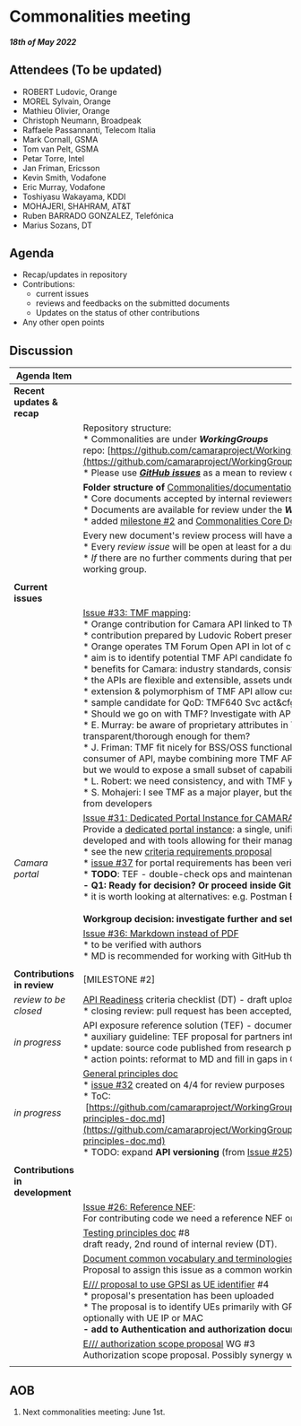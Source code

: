 # Commonalities meeting

#### *18th of May 2022*

## Attendees (To be updated)

* ROBERT Ludovic, Orange
* MOREL Sylvain, Orange
* Mathieu Olivier, Orange
* Christoph Neumann, Broadpeak
* Raffaele Passannanti, Telecom Italia
* Mark Cornall, GSMA
* Tom van Pelt, GSMA
* Petar Torre, Intel
* Jan Friman, Ericsson
* Kevin Smith, Vodafone
* Eric Murray, Vodafone
* Toshiyasu Wakayama, KDDI
* MOHAJERI, SHAHRAM, AT&T
* Ruben BARRADO GONZALEZ, Telefónica
* Marius Sozans, DT

## Agenda

* Recap/updates in repository
* Contributions:
    * current issues
    * reviews and feedbacks on the submitted documents
    * Updates on the status of other contributions
* Any other open points

## Discussion

| Agenda Item | Description |
| ----------- | ----------- |
| **Recent updates & recap** |  |
|  | Repository structure:<br>\* Commonalities are under <i>**WorkingGroups**</i> repo: [https://github.com/camaraproject/WorkingGroups/tree/main/Commonalities](https://github.com/camaraproject/WorkingGroups/tree/main/Commonalities)<br>\* Please use [***GitHub issues***](https://github.com/camaraproject/WorkingGroups/issues?q=is%3Aissue+is%3Aopen+label%3Acommonalities) as a mean to review or verify the status of each deliverable. |
|  | **Folder structure of** [Commonalities/documentation](https://github.com/camaraproject/WorkingGroups/tree/main/Commonalities/documentation) (see [issue #35](https://github.com/camaraproject/WorkingGroups/issues/35)):<br>\* Core documents accepted by internal reviewers are under the <b>*Deliverables*</b> directory<br>\* Documents are available for review under the <b>*Working*</b> directory<br>\* added [milestone #2](https://github.com/camaraproject/WorkingGroups/milestone/1) and [Commonalities Core Documentation](https://github.com/camaraproject/WorkingGroups/projects) project for better transparency |
|  | Every new document's review process will have a dedicated GitHub issue:<br>\* Every *review issue* will be open at least for a duration of **4 weeks**.<br>\* *If* there are no further comments during that period we consider the document as <b>*final*</b> and <b>*accepted*</b> by the working group. |
|  |  |
| **Current issues** |  |
|  | [Issue #33: TMF mapping](https://github.com/camaraproject/WorkingGroups/issues/33):<br>\* Orange contribution for Camara API linked to TMF API<br>\* contribution prepared by Ludovic Robert presented during the meeting<br>\* Orange operates TM Forum Open API in lot of context with success and contributes to TM Forum<br>\* aim is to identify potential TMF API candidate for Camara, e.g. in API Backlog<br>\* benefits for Camara: industry standards, consistent information model, complete API ecosystem<br>\* the APIs are flexible and extensible, assets under Apache 2 license<br>\* extension & polymorphism of TMF API allow customisation and specialisation of APIs<br>\* sample candidate for QoD: TMF640 Svc act&cfg, TMF702 act&cfg - 3 sample extensions<br>\* Should we go on with TMF? Investigate with API Backlog, get contributions from TMF?<br>\* E. Murray: be aware of proprietary attributes in TMF, what do developers think of that - are TMF API that transparent/thorough enough for them?<br>\* J. Friman: TMF fit nicely for BSS/OSS functionality (south-bound), but we should raise abstraction level for the consumer of API, maybe combining more TMF APIs, transformation function utilises that. Definitely TMF is valuable, but we would to expose a small subset of capabilities.<br>\* L. Robert: we need consistency, and with TMF you have the advantage of "plug and play"<br>\* S. Mohajeri: I see TMF as a major player, but the APIs are more telecom-centric and did not get enough traction from developers |
| *Camara portal* | [Issue #31: Dedicated Portal Instance for CAMARA](https://github.com/camaraproject/WorkingGroups/issues/31):<br>Provide a [dedicated portal instance](https://github.com/camaraproject/WorkingGroups/blob/main/Commonalities/documentation/Deliverables/API%20Portal%20Capabilities.pdf): a single, unified portal instance for the entire project, hosting the different APIs developed and with tools allowing for their management.<br>\* see the new [criteria requirements proposal](https://github.com/camaraproject/WorkingGroups/blob/main/Commonalities/documentation/Working/API%20development%20portal%20requirements)<br>\* [issue #37](https://github.com/camaraproject/WorkingGroups/issues/37) for portal requirements has been verified - TODO: agree on requirements<br>\* **TODO**: TEF - double-check ops and maintenance <br>**\- Q1: Ready for decision? Or proceed inside Github issue \#31?**<br>\* it is worth looking at alternatives: e.g. Postman Ent. as a LCM may be more familiar to API developers<br><br>**Workgroup decision: investigate further and set requirements** |
|  | [Issue #36: Markdown instead of PDF](https://github.com/camaraproject/WorkingGroups/issues/36)<br>\* to be verified with authors<br>\* MD is recommended for working with GitHub through pull requests and for version comparison |
|  |  |
| **Contributions in review** | [MILESTONE #2] |
| *review to be closed* | [API Readiness](https://github.com/camaraproject/WorkingGroups/blob/main/Commonalities/documentation/Working/API-Readiness-Checklist.md) criteria checklist (DT) - draft uploaded by DT on Jan 26, [GitHub issue](https://github.com/camaraproject/rep_main/issues/35) #5<br>\* closing review: pull request has been accepted, issue closed |
| *in progress* | API exposure reference solution (TEF) - document for review (Feb 4), [GitHub issue](https://github.com/camaraproject/rep_main/issues/41) #1<br>\* auxiliary guideline: TEF proposal for partners interested in examples of gateway exposure with CAPIF<br>\* update: source code published from research project<br>\* action points: reformat to MD and fill in gaps in CAPIF definition - exhaustive analysis, to provide more details |
| *in progress* | [General principles doc](https://github.com/camaraproject/rep_main/issues/29)<br>\* [issue #32](https://github.com/camaraproject/WorkingGroups/issues/32) created on 4/4 for review purposes<br>\* ToC:<br> [https://github.com/camaraproject/WorkingGroups/blob/main/Commonalities/documentation/Deliverables/General-principles-doc.md](https://github.com/camaraproject/WorkingGroups/blob/main/Commonalities/documentation/Deliverables/General-principles-doc.md)<br>\* TODO: expand **API versioning** (from [Issue #25](https://github.com/camaraproject/WorkingGroups/issues/25)) and add API naming standard |
|  |  |
| **Contributions in development** |  |
|  | [Issue #26: Reference NEF](https://github.com/camaraproject/WorkingGroups/issues/26):<br>For contributing code we need a reference NEF on which the code can be based. |
|  | [Testing principles doc](https://github.com/camaraproject/rep_main/issues/28) #8<br>draft ready, 2nd round of internal review (DT). |
|  | [Document common vocabulary and terminologies across API families => Standard resources description](https://github.com/camaraproject/rep_main/issues/24) WG#10<br>Proposal to assign this issue as a common working group task -> open GLOSSARY |
|  | [E/// proposal to use GPSI as UE identifier](https://github.com/camaraproject/rep_main/issues/36) #4<br>\* proposal's presentation has been uploaded<br>\* The proposal is to identify UEs primarily with GPSI (in any existing format either MSISDN or ext identifier) and optionally with UE IP or MAC<br>**\- add to Authentication and authorization document to limit number of papers** *[as agreed in last call]* |
|  | [E/// authorization scope proposal](https://github.com/camaraproject/rep_main/issues/37) WG #3<br>Authorization scope proposal. Possibly synergy with the auth. concept (WG #27). |
|  |  |

## AOB

1. Next commonalities meeting: June 1st.